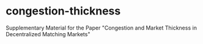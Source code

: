 # congestion-thickness
Supplementary Material for the Paper "Congestion and Market Thickness in Decentralized Matching Markets"
